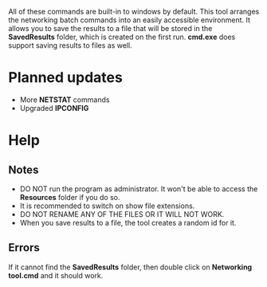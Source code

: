 All of these commands are built-in to windows
by default. This tool arranges the networking
batch commands into an easily accessible environment.
It allows you to save the results to a file that will be 
stored in the **SavedResults** folder, which is created on the first run.
**cmd.exe** does support saving results to files as well.         

# Planned updates
- More **NETSTAT** commands
- Upgraded **IPCONFIG**

# Help
## Notes
- DO NOT run the program as administrator. It won't be able to access the **Resources** folder if you do so.
- It is recommended to switch on show file extensions.
- DO NOT RENAME ANY OF THE FILES OR IT WILL NOT WORK.
- When you save results to a file, the tool creates a random id for it.
  
## Errors

If it cannot find the **SavedResults** folder,
then double click on **Networking tool.cmd** and it should work.
